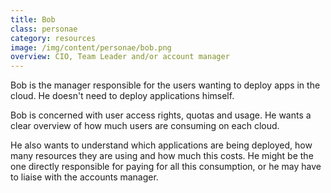 ```yaml
---
title: Bob
class: personae
category: resources
image: /img/content/personae/bob.png
overview: CIO, Team Leader and/or account manager
---
```


Bob is the manager responsible for the users wanting to deploy apps in the cloud. He doesn't need to deploy applications himself.

Bob is concerned with user access rights, quotas and usage. He wants a clear overview of how much users are consuming on each cloud.

He also wants to understand which applications are being deployed, how many resources they are using and how much this costs. He might be the one directly responsible for paying for all this consumption, or he may have to liaise with the accounts manager.
